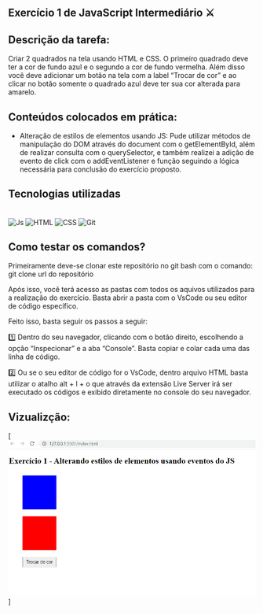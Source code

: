 ## Exercício 1 de JavaScript Intermediário ⚔

## Descrição da tarefa:
Criar 2 quadrados na tela usando HTML e CSS. O primeiro quadrado deve ter a cor de fundo azul e o segundo a cor de fundo vermelha. Além disso você deve adicionar um botão na tela com a label “Trocar de cor” e ao clicar no botão somente o quadrado azul deve ter sua cor alterada para amarelo.

## Conteúdos colocados em prática:

- Alteração de estilos de elementos usando JS:
Pude utilizar métodos de manipulação do DOM através do document com o getElementById, além de realizar consulta com o querySelector, e também realizei a adição de evento de click com o addEventListener e função seguindo a lógica necessária para conclusão do exercício proposto.

## Tecnologias utilizadas
<div style="display: inline_block"><br>
    <img align="center" alt="Js" height="45" width="50" src="https://cdn.jsdelivr.net/gh/devicons/devicon/icons/html5/html5-plain-wordmark.svg" />
    <img align="center" alt="HTML" height="45" width="50" src="https://cdn.jsdelivr.net/gh/devicons/devicon/icons/css3/css3-plain-wordmark.svg" />
    <img align="center" alt="CSS" height="40" width="45" src="https://cdn.jsdelivr.net/gh/devicons/devicon/icons/javascript/javascript-original.svg" />
    <img align="center" alt="Git" height="65" width="70"
src="https://cdn.jsdelivr.net/gh/devicons/devicon/icons/git/git-plain-wordmark.svg" />
</div>

## Como testar os comandos? 
Primeiramente deve-se clonar este repositório no git bash com o comando: git clone url do repositório

Após isso, você terá acesso as pastas com todos os aquivos utilizados para a realização do exercício. Basta abrir a pasta com o VsCode ou seu editor de código específico.

Feito isso, basta seguir os passos a seguir:

1️⃣ Dentro do seu navegador, clicando com o botão direito, escolhendo a opção “Inspecionar” e a aba “Console”. Basta copiar e colar cada uma das linha de código.

2️⃣ Ou se o seu editor de código for o VsCode, dentro arquivo HTML basta utilizar o atalho alt + l + o que através da extensão Live Server irá ser executado os códigos e exibido diretamente no console do seu navegador.

## Vizualizção:
[<img src="./exercicio.gif" alt="gif do exercício">]